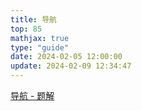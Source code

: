 ```yaml
---
title: 导航
top: 85
mathjax: true
type: "guide"
date: 2024-02-05 12:00:00
update: 2024-02-09 12:34:47
---
```


[导航 - 题解](/guide-solution/)
